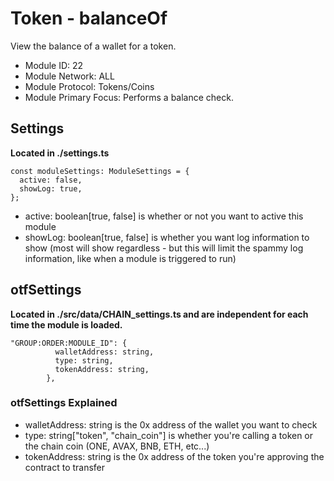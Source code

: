 # Token - balanceOf
View the balance of a wallet for a token.

* Module ID: 22
* Module Network: ALL
* Module Protocol: Tokens/Coins
* Module Primary Focus: Performs a balance check.

## Settings
**Located in ./settings.ts**
```
const moduleSettings: ModuleSettings = {
  active: false,
  showLog: true,
};
```

* active: boolean[true, false] is whether or not you want to active this module
* showLog: boolean[true, false] is whether you want log information to show (most will show regardless - but this will limit the spammy log information, like when a module is triggered to run)

## otfSettings
**Located in ./src/data/CHAIN_settings.ts and are independent for each time the module is loaded.**
```
"GROUP:ORDER:MODULE_ID": {
          walletAddress: string,
          type: string,
          tokenAddress: string,
        },
```

### otfSettings Explained
* walletAddress: string is the 0x address of the wallet you want to check
* type: string["token", "chain_coin"] is whether you're calling a token or the chain coin (ONE, AVAX, BNB, ETH, etc...)
* tokenAddress: string is the 0x address of the token you're approving the contract to transfer

